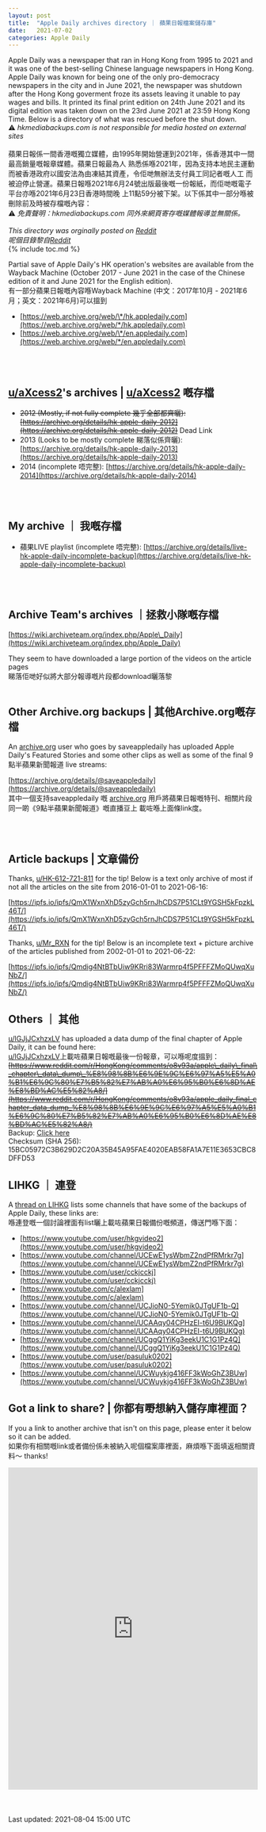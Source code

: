 ```yaml
---
layout: post
title:  "Apple Daily archives directory ｜ 蘋果日報檔案儲存庫"
date:   2021-07-02
categories: Apple Daily
---
```

Apple Daily was a newspaper that ran in Hong Kong from 1995 to 2021 and it was one of the best-selling Chinese language newspapers in Hong Kong.
Apple Daily was known for being one of the only pro-democracy newspapers in the city and in June 2021, the newspaper was shutdown after the Hong Kong goverment froze its assets leaving it unable to pay wages and bills. It printed its final print edition on 24th June 2021 and its digital edition was taken down on the 23rd June 2021 at 23:59 Hong Kong Time. Below is a directory of what was rescued before the shut down. <br>
⚠️ *hkmediabackups.com is not responsible for media hosted on external sites*<br>
<br>
蘋果日報係一間香港嘅獨立媒體，由1995年開始營運到2021年，係香港其中一間最高銷量嘅報章媒體。蘋果日報最為人
熟悉係喺2021年，因為支持本地民主運動而被香港政府以國安法為由凍結其資產，令佢哋無辦法支付員工同記者嘅人工
而被迫停止營運。蘋果日報喺2021年6月24號出版最後嘅一份報紙，而佢哋嘅電子平台亦喺2021年6月23日香港時間晚
上11點59分被下架。以下係其中一部分喺被刪除前及時被存檔嘅內容： <br>
⚠️ *免責聲明：hkmediabackups.com 同外來網頁寄存嘅媒體報導並無關係。* <br>
<br>
*This directory was orginally posted on [Reddit](https://www.reddit.com/r/HongKong/comments/o800xl/trying_to_create_an_apple_daily_archive_directory/)* <br>
*呢個目錄黎自[Reddit](https://www.reddit.com/r/HongKong/comments/o800xl/trying_to_create_an_apple_daily_archive_directory/)*<br>
{% include toc.md %}

Partial save of Apple Daily's HK operation's websites are available from the Wayback Machine (October 2017 - June 2021 in the case of the Chinese edition of it and June 2021 for the English edition). <br>
有一部分蘋果日報嘅內容喺Wayback Machine (中文：2017年10月 - 2021年6月；英文：2021年6月)可以搵到

* [https://web.archive.org/web/\*/hk.appledaily.com](https://web.archive.org/web/*/hk.appledaily.com)
* [https://web.archive.org/web/\*/en.appledaily.com](https://web.archive.org/web/*/en.appledaily.com)
<br>
<br>

## [u/aXcess2](https://www.reddit.com/user/aXcess2)'s archives | [u/aXcess2](https://www.reddit.com/user/aXcess2) 嘅存檔

* ~~2012 (Mostly, if not fully complete  幾乎全部都齊曬): [https://archive.org/details/hk-apple-daily-2012](https://archive.org/details/hk-apple-daily-2012)~~ Dead Link
* 2013 (Looks to be mostly complete  睇落似係齊曬): [https://archive.org/details/hk-apple-daily-2013](https://archive.org/details/hk-apple-daily-2013)
* 2014 (incomplete  唔完整): [https://archive.org/details/hk-apple-daily-2014](https://archive.org/details/hk-apple-daily-2014)
<br>
<br>

## My archive ｜ 我嘅存檔

* 蘋果LIVE playlist (incomplete  唔完整): [https://archive.org/details/live-hk-apple-daily-incomplete-backup](https://archive.org/details/live-hk-apple-daily-incomplete-backup)
<br>
<br>

## Archive Team's archives ｜拯救小隊嘅存檔

[https://wiki.archiveteam.org/index.php/Apple\_Daily](https://wiki.archiveteam.org/index.php/Apple_Daily)

They seem to have downloaded a large portion of the videos on the article pages <br>
睇落佢哋好似將大部分報導嘅片段都download曬落黎
<br>
<br>

## Other Archive.org backups | 其他Archive.org嘅存檔
An [archive.org](https://archive.org) user who goes by saveappledaily has uploaded Apple Daily's Featured Stories and some other clips as well as some of the final 9點半蘋果新聞報道 live streams:

[https://archive.org/details/@saveappledaily](https://archive.org/details/@saveappledaily) <br>
其中一個支持saveappledaily 嘅 [archive.org](https://archive.org) 用戶將蘋果日報嘅特刊、相關片段同一啲《9點半蘋果新聞報道》嘅直播豆上
載咗喺上面條link度。

<br>
<br>

## Article backups | 文章備份
Thanks, [u/HK-612-721-811](https://www.reddit.com/user/HK-612-721-811) for the tip! Below is a text only archive of most if not all the articles on the site from 2016-01-01 to 2021-06-16:

[https://ipfs.io/ipfs/QmX1WxnXhD5zyGch5rnJhCDS7P51CLt9YGSH5kFpzkL46T/](https://ipfs.io/ipfs/QmX1WxnXhD5zyGch5rnJhCDS7P51CLt9YGSH5kFpzkL46T/)

Thanks, [u/Mr_RXN](https://www.reddit.com/user/Mr_RXN) for the tip! Below is an incomplete text + picture archive of the articles published from 2002-01-01 to 2021-06-22:

[https://ipfs.io/ipfs/Qmdig4NtBTbUiw9KRri83Warmrp4f5PFFFZMoQUwqXuNbZ/](https://ipfs.io/ipfs/Qmdig4NtBTbUiw9KRri83Warmrp4f5PFFFZMoQUwqXuNbZ/)

## Others ｜ 其他
[u/lGJjJCxhzxLV](https://www.reddit.com/user/lGJjJCxhzxLV) has uploaded a data dump of the final chapter of Apple Daily, it can be found here: <br>
[u/lGJjJCxhzxLV](https://www.reddit.com/user/lGJjJCxhzxLV)上載咗蘋果日報嘅最後一份報章，可以喺呢度搵到：<br>
~~[https://www.reddit.com/r/HongKong/comments/o8v93a/apple\_daily\_final\_chapter\_data\_dump\_%E8%98%8B%E6%9E%9C%E6%97%A5%E5%A0%B1%E6%9C%80%E7%B5%82%E7%AB%A0%E6%95%B0%E6%8D%AE%E8%BD%AC%E5%82%A8/](https://www.reddit.com/r/HongKong/comments/o8v93a/apple_daily_final_chapter_data_dump_%E8%98%8B%E6%9E%9C%E6%97%A5%E5%A0%B1%E6%9C%80%E7%B5%82%E7%AB%A0%E6%95%B0%E6%8D%AE%E8%BD%AC%E5%82%A8/)~~ <br>
Backup: [Click here](https://anonfiles.com/tc03o3D6ud/Apple_Daily_Final_Chapter_zip) <br>
Checksum (SHA 256): 15BC05972C3B629D2C20A35B45A95FAE4020EAB58FA1A7E11E3653CBC8DFFD53 <br>

## LIHKG ｜ 連登
A [thread on LIHKG](https://lihkg.com/thread/2588718/page/1) lists some channels that have some of the backups of Apple Daily, these links are: <br>
喺連登嘅一個討論裡面有list曬上載咗蘋果日報備份嘅頻道，傳送門喺下面：

* [https://www.youtube.com/user/hkgvideo2](https://www.youtube.com/user/hkgvideo2)
* [https://www.youtube.com/channel/UCEwE1ysWbmZ2ndPfRMrkr7g](https://www.youtube.com/channel/UCEwE1ysWbmZ2ndPfRMrkr7g)
* [https://www.youtube.com/user/cckjcckj](https://www.youtube.com/user/cckjcckj)
* [https://www.youtube.com/c/alexlam](https://www.youtube.com/c/alexlam)
* [https://www.youtube.com/channel/UCJioN0-5Yemik0JTgUF1b-Q](https://www.youtube.com/channel/UCJioN0-5Yemik0JTgUF1b-Q)
* [https://www.youtube.com/channel/UCAAqy04CPHzEI-t6U9BUKQg](https://www.youtube.com/channel/UCAAqy04CPHzEI-t6U9BUKQg)
* [https://www.youtube.com/channel/UCggQ1YiKg3eekU1C1G1Pz4Q](https://www.youtube.com/channel/UCggQ1YiKg3eekU1C1G1Pz4Q)
* [https://www.youtube.com/user/pasuluk0202](https://www.youtube.com/user/pasuluk0202)
* [https://www.youtube.com/channel/UCWuykjg416FF3kWoGhZ3BUw](https://www.youtube.com/channel/UCWuykjg416FF3kWoGhZ3BUw)

## Got a link to share? | 你都有嘢想納入儲存庫裡面？
If you a link to another archive that isn't on this page, please enter it below so it can be added. <br>
如果你有相關嘅link或者備份係未被納入呢個檔案庫裡面，麻煩喺下面填返相關資料～ thanks! <br>
<iframe width="730px" height= "650px" src= "https://forms.office.com/Pages/ResponsePage.aspx?id=DQSIkWdsW0yxEjajBLZtrQAAAAAAAAAAAAO__fWPBfFUOTZPWTQyVUlMSEdUTVVZNTRHUVRURlFPWi4u&embed=true" frameborder= "0" marginwidth= "0" marginheight= "0" style= "border: none; max-width:100%; max-height:100vh" allowfullscreen webkitallowfullscreen mozallowfullscreen msallowfullscreen> </iframe>
<br>
<br>
<br>
<br>
Last updated: 2021-08-04 15:00 UTC